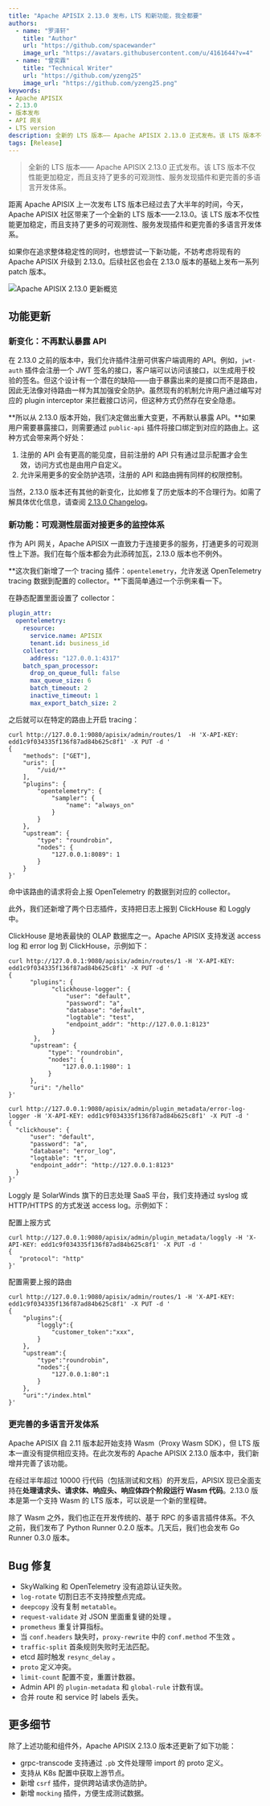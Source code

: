 ```yaml
---
title: "Apache APISIX 2.13.0 发布，LTS 和新功能，我全都要"
authors:
  - name: "罗泽轩"
    title: "Author"
    url: "https://github.com/spacewander"
    image_url: "https://avatars.githubusercontent.com/u/4161644?v=4"
  - name: "曾奕霖"
    title: "Technical Writer"
    url: "https://github.com/yzeng25"
    image_url: "https://github.com/yzeng25.png"
keywords: 
- Apache APISIX
- 2.13.0
- 版本发布
- API 网关
- LTS version
description: 全新的 LTS 版本—— Apache APISIX 2.13.0 正式发布。该 LTS 版本不仅性能更加稳定，而且支持了更多的可观测性、服务发现插件和更完善的多语言开发体系。
tags: [Release]
---
```


> 全新的 LTS 版本—— Apache APISIX 2.13.0 正式发布。该 LTS 版本不仅性能更加稳定，而且支持了更多的可观测性、服务发现插件和更完善的多语言开发体系。

<!--truncate-->

距离 Apache APISIX 上一次发布 LTS 版本已经过去了大半年的时间，今天，Apache APISIX 社区带来了一个全新的 LTS 版本——2.13.0。该 LTS 版本不仅性能更加稳定，而且支持了更多的可观测性、服务发现插件和更完善的多语言开发体系。

如果你在追求整体稳定性的同时，也想尝试一下新功能，不妨考虑将现有的 Apache APISIX 升级到 2.13.0。后续社区也会在 2.13.0 版本的基础上发布一系列 patch 版本。

![Apache APISIX 2.13.0 更新概览](https://static.apiseven.com/202108/1648439024629-e286bd1f-ce1d-424e-a4c0-7ded1ab3d17e.png)

## 功能更新

### 新变化：不再默认暴露 API

在 2.13.0 之前的版本中，我们允许插件注册可供客户端调用的 API。例如，`jwt-auth` 插件会注册一个 JWT 签名的接口，客户端可以访问该接口，以生成用于校验的签名。但这个设计有一个潜在的缺陷——由于暴露出来的是接口而不是路由，因此无法像对待路由一样为其加强安全防护。虽然现有的机制允许用户通过编写对应的 plugin interceptor 来拦截接口访问，但这种方式仍然存在安全隐患。

**所以从 2.13.0 版本开始，我们决定做出重大变更，不再默认暴露 API。**如果用户需要暴露接口，则需要通过 `public-api` 插件将接口绑定到对应的路由上。这种方式会带来两个好处：

1. 注册的 API 会有更高的能见度，目前注册的 API 只有通过显示配置才会生效，访问方式也是由用户自定义。
2. 允许采用更多的安全防护选项，注册的 API 和路由拥有同样的权限控制。

当然，2.13.0 版本还有其他的新变化，比如修复了历史版本的不合理行为。如需了解具体优化信息，请查阅 [2.13.0 Changelog](https://github.com/apache/apisix/blob/release/2.13/docs/zh/latest/CHANGELOG.md#2130)。

### 新功能：可观测性层面对接更多的监控体系

作为 API 网关，Apache APISIX 一直致力于连接更多的服务，打通更多的可观测性上下游。我们在每个版本都会为此添砖加瓦，2.13.0 版本也不例外。

**这次我们新增了一个 tracing 插件：`opentelemetry`，允许发送 OpenTelemetry tracing 数据到配置的 collector。**下面简单通过一个示例来看一下。

在静态配置里面设置了 collector：

```yaml
plugin_attr:
  opentelemetry:
    resource:
      service.name: APISIX
      tenant.id: business_id
    collector:
      address: "127.0.0.1:4317"
    batch_span_processor:
      drop_on_queue_full: false
      max_queue_size: 6
      batch_timeout: 2
      inactive_timeout: 1
      max_export_batch_size: 2
```

之后就可以在特定的路由上开启 tracing：

```shell
curl http://127.0.0.1:9080/apisix/admin/routes/1  -H 'X-API-KEY: edd1c9f034335f136f87ad84b625c8f1' -X PUT -d '
{
    "methods": ["GET"],
    "uris": [
        "/uid/*"
    ],
    "plugins": {
        "opentelemetry": {
            "sampler": {
                "name": "always_on"
            }
        }
    },
    "upstream": {
        "type": "roundrobin",
        "nodes": {
            "127.0.0.1:8089": 1
        }
    }
}'
```

命中该路由的请求将会上报 OpenTelemetry 的数据到对应的 collector。

此外，我们还新增了两个日志插件，支持把日志上报到 ClickHouse 和 Loggly 中。

ClickHouse 是地表最快的 OLAP 数据库之一。Apache APISIX 支持发送 access log 和 error log 到 ClickHouse，示例如下：

```shell
curl http://127.0.0.1:9080/apisix/admin/routes/1 -H 'X-API-KEY: edd1c9f034335f136f87ad84b625c8f1' -X PUT -d '
{
      "plugins": {
            "clickhouse-logger": {
                "user": "default",
                "password": "a",
                "database": "default",
                "logtable": "test",
                "endpoint_addr": "http://127.0.0.1:8123"
            }
       },
      "upstream": {
           "type": "roundrobin",
           "nodes": {
               "127.0.0.1:1980": 1
           }
      },
      "uri": "/hello"
}'
```

```shell
curl http://127.0.0.1:9080/apisix/admin/plugin_metadata/error-log-logger -H 'X-API-KEY: edd1c9f034335f136f87ad84b625c8f1' -X PUT -d '
{
  "clickhouse": {
      "user": "default",
      "password": "a",
      "database": "error_log",
      "logtable": "t",
      "endpoint_addr": "http://127.0.0.1:8123"
  }
}'
```

Loggly 是 SolarWinds 旗下的日志处理 SaaS 平台，我们支持通过 syslog 或 HTTP/HTTPS 的方式发送 access log。示例如下：

配置上报方式

```shell
curl http://127.0.0.1:9080/apisix/admin/plugin_metadata/loggly -H 'X-API-KEY: edd1c9f034335f136f87ad84b625c8f1' -X PUT -d '
{
   "protocol": "http"
}'
```

配置需要上报的路由

```shell
curl http://127.0.0.1:9080/apisix/admin/routes/1 -H 'X-API-KEY: edd1c9f034335f136f87ad84b625c8f1' -X PUT -d '
{
    "plugins":{
        "loggly":{
            "customer_token":"xxx",
        }
    },
    "upstream":{
        "type":"roundrobin",
        "nodes":{
            "127.0.0.1:80":1
        }
    },
    "uri":"/index.html"
}'
```

### 更完善的多语言开发体系

Apache APISIX 自 2.11 版本起开始支持 Wasm（Proxy Wasm SDK），但 LTS 版本一直没有提供相应支持。在此次发布的 Apache APISIX 2.13.0 版本中，我们新增并完善了该功能。

在经过半年超过 10000 行代码（包括测试和文档）的开发后，APISIX 现已全面支持在**处理请求头、请求体、响应头、响应体四个阶段运行 Wasm 代码**。2.13.0 版本是第一个支持 Wasm 的 LTS 版本，可以说是一个新的里程碑。

除了 Wasm 之外，我们也正在开发传统的、基于 RPC 的多语言插件体系。不久之前，我们发布了 Python Runner 0.2.0 版本。几天后，我们也会发布 Go Runner 0.3.0 版本。

## Bug 修复

- SkyWalking 和 OpenTelemetry 没有追踪认证失败。
- `log-rotate` 切割日志不支持按整点完成。
- `deepcopy` 没有复制 `metatable`。
- `request-validate` 对 JSON 里面重复键的处理 。
- `prometheus` 重复计算指标。
- 当 `conf.headers` 缺失时，`proxy-rewrite` 中的 `conf.method` 不生效 。
- `traffic-split` 首条规则失败时无法匹配。
- etcd 超时触发 `resync_delay` 。
- `proto` 定义冲突。
- `limit-count` 配置不变，重置计数器。
- Admin API 的 `plugin-metadata` 和 `global-rule` 计数有误。
- 合并 route 和 service 时 labels 丢失。

## 更多细节

除了上述功能和组件外，Apache APISIX 2.13.0 版本还更新了如下功能：

- grpc-transcode 支持通过 `.pb` 文件处理带 import 的 proto 定义。
- 支持从 K8s 配置中获取上游节点。
- 新增 `csrf` 插件，提供跨站请求伪造防护。
- 新增 `mocking` 插件，方便生成测试数据。
